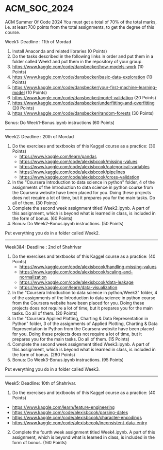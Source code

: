 # ACM_SOC_2024
ACM Summer Of Code 2024
You must get a total of 70% of the total marks, i.e. at least 700 points from the total assignments, to get the degree of this course.

Week1: 
Deadline : 11th of Mordad
1. Install Anaconda and related libraries (0 Points)
2. Do the tasks described in the following links in order and put them in a folder called Week1 and put them in the repository of your group.
  1. https://www.kaggle.com/code/dansbecker/how-models-work (10 Points)
  2. https://www.kaggle.com/code/dansbecker/basic-data-exploration (10 Points)
  3. https://www.kaggle.com/code/dansbecker/your-first-machine-learning-model (10 Points)
  4. https://www.kaggle.com/code/dansbecker/model-validation (20 Points)
  5. https://www.kaggle.com/code/dansbecker/underfitting-and-overfitting (20 Points)
  6. https://www.kaggle.com/code/dansbecker/random-forests (30 Points)

Bonus: Do Week1-Bonus.ipynb instructions (60 Points)

-------------------------------------------------------------------------------------------------------------------------------------------
Week2: 
Deadline : 20th of Mordad
1. Do the exercises and textbooks of this Kaggel course as a practice: (30 Points)
    * https://www.kaggle.com/learn/pandas
    * https://www.kaggle.com/code/alexisbcook/missing-values
    * https://www.kaggle.com/code/alexisbcook/categorical-variables
    * https://www.kaggle.com/code/alexisbcook/pipelines
    * https://www.kaggle.com/code/alexisbcook/cross-validation
2. In the "Coursera Introduction to data science in python" folder, 4 of the assignments of the Introduction to data science in python course from the Coursera website have been placed for you. Doing these projects does not require a lot of time, but it prepares you for the main tasks. Do all of them. (30 Points)
3. Complete the second week assignment titled Week2.ipynb. A part of this assignment, which is beyond what is learned in class, is included in the form of bonus. (60 Points)
4. Bonus: Do Week2-Bonus.ipynb instructions. (50 Points)

Put everything you do in a folder called Week2.

-------------------------------------------------------------------------------------------------------------------------------------------
Week3&4:
Deadline : 2nd of Shahrivar
1. Do the exercises and textbooks of this Kaggel course as a practice: (40 Points)
   * https://www.kaggle.com/code/alexisbcook/handling-missing-values
   * https://www.kaggle.com/code/alexisbcook/scaling-and-normalization
   * https://www.kaggle.com/code/alexisbcook/data-leakage
   * https://www.kaggle.com/learn/data-visualization
2. In the "Coursera Introduction to data science in python/Week3" folder, 4 of the assignments of the Introduction to data science in python course from the Coursera website have been placed for you. Doing these projects does not require a lot of time, but it prepares you for the main tasks. Do all of them. (20 Points)
3. In the "Coursera Applied Plotting, Charting & Data Representation in Python" folder, 3 of the assignments of Applied Plotting, Charting & Data Representation in Python from the Coursera website have been placed for you. Doing these projects does not require a lot of time, but it prepares you for the main tasks. Do all of them. (15 Points)
4. Complete the second week assignment titled Week3.ipynb. A part of this assignment, which is beyond what is learned in class, is included in the form of bonus. (280 Points)
5. Bonus: Do Week3-Bonus.ipynb instructions. (95 Points)

Put everything you do in a folder called Week3.

-------------------------------------------------------------------------------------------------------------------------------------------
Week5:
Deadline: 10th of Shahrivar.

1. Do the exercises and textbooks of this Kaggel course as a practice: (40 Points)
  * https://www.kaggle.com/learn/feature-engineering 
  * https://www.kaggle.com/code/alexisbcook/parsing-dates 
  * https://www.kaggle.com/code/alexisbcook/character-encodings 
  * https://www.kaggle.com/code/alexisbcook/inconsistent-data-entry
2. Complete the fourth week assignment titled Week4.ipynb. A part of this assignment, which is beyond what is learned in class, is included in the form of bonus. (160 Points)

